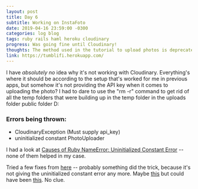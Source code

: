 ```yaml
---
layout: post
title: Day 6
subtitle: Working on InstaFoto
date: 2019-04-16 23:59:00 -0300
categories: log blog
tags: ruby rails haml heroku cloudinary
progress: Was going fine until Cloudinary!
thoughts: The method used in the tutorial to upload photos is deprecated, so I'm trying to make it work with Cloudinary
link: https://tumblifi.herokuapp.com/
---
```

I have *absolutely no* idea why it's not working with Cloudinary. Everything's where it should be according to the setup that's worked for me in previous apps, but somehow it's not providing the API key when it comes to uploading the photo? I had to dare to use the "rm -r" command to get rid of all the temp folders that were building up in the temp folder in the uploads folder public folder D:

### Errors being thrown:
- CloudinaryException (Must supply api_key)
- uninitialized constant PhotoUploader

I had a look at [Causes of Ruby NameError: Uninitialized Constant Error](https://www.thoughtco.com/nameerror-uninitialized-2907928) -- none of them helped in my case.

Tried a few fixes from [here](https://github.com/carrierwaveuploader/carrierwave/issues/399) -- probably something did the trick, because it's not giving the uninitialized constant error any more. Maybe [this](https://github.com/carrierwaveuploader/carrierwave/issues/399#issuecomment-6688635) but could have been [this](https://github.com/carrierwaveuploader/carrierwave/issues/399#issuecomment-51422423). No clue.
